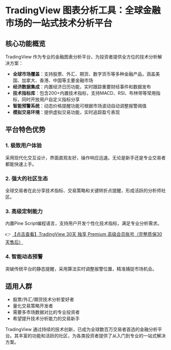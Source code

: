 # TradingView 图表分析工具：全球金融市场的一站式技术分析平台

## 核心功能概览

TradingView 作为专业的金融图表分析平台，为投资者提供全方位的技术分析解决方案：

- **全球市场覆盖**：支持股票、外汇、期货、数字货币等多种金融产品，涵盖美国、加拿大、香港、中国等主要金融市场
- **经济数据集成**：内置经济日历功能，实时跟踪重要财经事件和数据发布
- **技术指标库**：包含200+内置技术指标，支持MACD、RSI、布林带等常用指标，同时开放用户自定义指标分享
- **智能预警系统**：动态价格提醒功能可根据市场波动自动调整报警阈值
- **模拟交易环境**：提供虚拟交易功能，实时追踪盈亏表现

## 平台特色优势

### 1. 极致用户体验
采用现代化交互设计，界面直观友好，操作响应迅速。无论是新手还是专业交易者都能快速上手。

### 2. 强大的社区生态
全球交易者在此分享技术指标、交易策略和关键转折点提醒，形成活跃的分析师社区。

### 3. 高级定制能力
内置Pine Script编程语言，支持用户开发个性化技术指标，满足专业分析需求。

👉 [【点击查看】TradingView 30天 独享 Premium 高级会员账号（完整质保30天售后）](https://bit.ly/TradingView-Pro)

### 4. 智能动态预警
突破传统平台的静态提醒，采用算法实时调整报警位置，精准捕捉市场机会。

## 适用人群
- 股票/外汇/期货技术分析爱好者
- 量化交易策略开发者
- 需要多市场数据对比的专业投资者
- 希望提升技术分析能力的交易新手

TradingView 通过持续的技术创新，已成为全球数百万交易者首选的金融分析平台。其丰富的功能和活跃的社区，为各类投资者提供了从入门到专业的一站式解决方案。